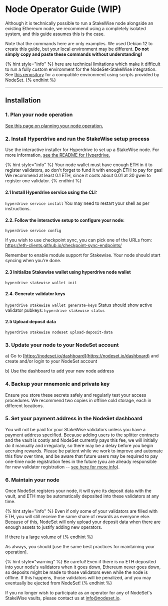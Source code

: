 # Node Operator Guide (WIP)

Although it is technically possible to run a StakeWise node alongside an existing Ethereum node, we recommend using a completely isolated system, and this guide assumes this is the case.

Note that the commands here are only examples. We used Debian 12 to create this guide, but your local environment may be different. **Do not simply copy and paste these commands without understanding!**

{% hint style="info" %}
&#x20;here are technical limitations which make it difficult to run a fully custom environment for the NodeSet-StakeWise integration. See [this repository](https://github.com/nodeset-org/hyperdrive) for a compatible environment using scripts provided by NodeSet.
{% endhint %}

***

## **Installation**

### **1. Plan your node operation**

[See this page on planning your node operation.](../node-operators/best-practices/planning-your-node-architecture.md)

### 2. Install Hyperdrive and run the StakeWise setup process

Use the interactive installer for Hyperdrive to set up a StakeWise node. For more information, [see the README for Hyperdrive.](https://github.com/nodeset-org/hyperdrive)

{% hint style="info" %}
Your node wallet must have enough ETH in it to register validators, so don't forget to fund it with enough ETH to pay for gas! We recommend at least 0.1 ETH, since it costs about 0.01 at 30 gwei to register one validator.
{% endhint %}

#### 2.1 Install Hyperdrive service using the CLI:
`hyperdrive service install`
You may need to restart your shell as per instructions.

#### 2.2. Follow the interactive setup to configure your node:
`hyperdrive service config`

If you wish to use checkpoint sync, you can pick one of the URLs from: https://eth-clients.github.io/checkpoint-sync-endpoints/

Remember to enable module support for Stakewise. Your node should start syncing when you're done.

#### 2.3 Initialize Stakewise wallet using hyperdrive node wallet
`hyperdrive stakewise wallet init`

#### 2.4. Generate validator keys
`hyperdrive stakewise wallet generate-keys`
Status should show active validator pubkeys:
`hyperdrive stakewise status` 

#### 2.5 Upload deposit data
`hyperdrive stakewise nodeset upload-deposit-data`

### 3. Update your node to your NodeSet account

a) Go to [https://nodeset.io/dashboard](https://nodeset.io/dashboard) and create and/or login to your NodeSet account

b) Use the dashboard to add your new node address

### 4. Backup your mnemonic and private key

Ensure you store these secrets safely and regularly test your access procedures. We recommend two copies in offline cold storage, each in different locations.

### 5. Set your payment address in the NodeSet dashboard

You will not be paid for your StakeWise validators unless you have a payment address specified. Because adding users to the splitter contracts and the vault is costly and NodeSet currently pays this fee, we will initially do it manually and irregularly, so there may be a delay before you begin accruing rewards. Please be patient while we work to improve and automate this flow over time, and be aware that future users may be required to pay one-time node registration fees in the future (you are already responsible for new validator registration -- [see here for more info](faq.md#why-do-node-operators-need-to-pay-to-register-nodes)).

### 6. Maintain your node

Once NodeSet registers your node, it will sync its deposit data with the vault, and ETH may be automatically deposited into these validators at any time.&#x20;

{% hint style="info" %}
Even if only some of your validators are filled with ETH, you will still receive the same share of rewards as everyone else. Because of this, NodeSet will only upload your deposit data when there are enough assets to justify adding new operators.

If there is a large volume of&#x20;
{% endhint %}

As always, you should \[use the same best practices for maintaining your operation].

{% hint style="warning" %}
Be careful! Even if there is no ETH deposited into your node's validators when it goes down, Ethereum never goes down, so deposits might be made to those validators even while the node is offline. If this happens, those validators will be penalized, and you may eventually be ejected from NodeSet!
{% endhint %}

If you no longer wish to participate as an operator for any of NodeSet's StakeWise vaults, please contact us at info@nodeset.io.
